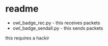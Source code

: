 # readme

* owl_badge_rec.py - this receives packets
* owl_badge_sendall.py - this sends packets

this requires a hackir
